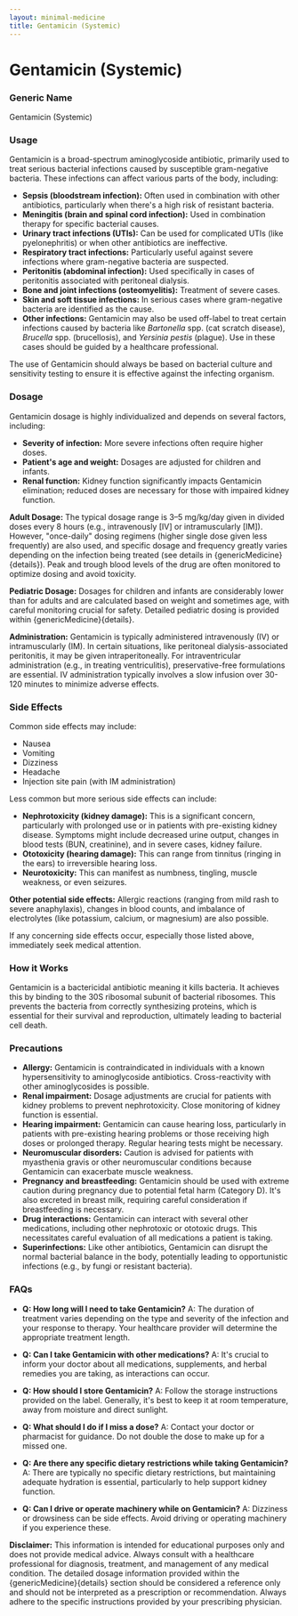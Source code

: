 ```yaml
---
layout: minimal-medicine
title: Gentamicin (Systemic)
---
```


# Gentamicin (Systemic)
### Generic Name
Gentamicin (Systemic)

### Usage

Gentamicin is a broad-spectrum aminoglycoside antibiotic, primarily used to treat serious bacterial infections caused by susceptible gram-negative bacteria.  These infections can affect various parts of the body, including:

* **Sepsis (bloodstream infection):**  Often used in combination with other antibiotics, particularly when there's a high risk of resistant bacteria.
* **Meningitis (brain and spinal cord infection):**  Used in combination therapy for specific bacterial causes.
* **Urinary tract infections (UTIs):**  Can be used for complicated UTIs (like pyelonephritis) or when other antibiotics are ineffective.
* **Respiratory tract infections:** Particularly useful against severe infections where gram-negative bacteria are suspected.
* **Peritonitis (abdominal infection):**  Used specifically in cases of peritonitis associated with peritoneal dialysis.
* **Bone and joint infections (osteomyelitis):** Treatment of severe cases.
* **Skin and soft tissue infections:** In serious cases where gram-negative bacteria are identified as the cause.
* **Other infections:** Gentamicin may also be used off-label to treat certain infections caused by bacteria like *Bartonella* spp. (cat scratch disease), *Brucella* spp. (brucellosis), and *Yersinia pestis* (plague).  Use in these cases should be guided by a healthcare professional.


The use of Gentamicin should always be based on bacterial culture and sensitivity testing to ensure it is effective against the infecting organism.


### Dosage

Gentamicin dosage is highly individualized and depends on several factors, including:

* **Severity of infection:** More severe infections often require higher doses.
* **Patient's age and weight:** Dosages are adjusted for children and infants.
* **Renal function:**  Kidney function significantly impacts Gentamicin elimination; reduced doses are necessary for those with impaired kidney function.

**Adult Dosage:**  The typical dosage range is 3–5 mg/kg/day given in divided doses every 8 hours (e.g., intravenously [IV] or intramuscularly [IM]).  However,  "once-daily" dosing regimens (higher single dose given less frequently) are also used, and specific dosage and frequency greatly varies depending on the infection being treated (see details in {genericMedicine}{details}).  Peak and trough blood levels of the drug are often monitored to optimize dosing and avoid toxicity.

**Pediatric Dosage:** Dosages for children and infants are considerably lower than for adults and are calculated based on weight and sometimes age, with careful monitoring crucial for safety.  Detailed pediatric dosing is provided within {genericMedicine}{details}.


**Administration:**  Gentamicin is typically administered intravenously (IV) or intramuscularly (IM).  In certain situations, like peritoneal dialysis-associated peritonitis, it may be given intraperitoneally. For intraventricular administration (e.g., in treating ventriculitis), preservative-free formulations are essential.  IV administration typically involves a slow infusion over 30-120 minutes to minimize adverse effects.


### Side Effects

Common side effects may include:

* Nausea
* Vomiting
* Dizziness
* Headache
* Injection site pain (with IM administration)

Less common but more serious side effects can include:

* **Nephrotoxicity (kidney damage):**  This is a significant concern, particularly with prolonged use or in patients with pre-existing kidney disease.  Symptoms might include decreased urine output, changes in blood tests (BUN, creatinine), and in severe cases, kidney failure.
* **Ototoxicity (hearing damage):**  This can range from tinnitus (ringing in the ears) to irreversible hearing loss.
* **Neurotoxicity:** This can manifest as numbness, tingling, muscle weakness, or even seizures.


**Other potential side effects:**  Allergic reactions (ranging from mild rash to severe anaphylaxis), changes in blood counts, and imbalance of electrolytes (like potassium, calcium, or magnesium) are also possible.


If any concerning side effects occur, especially those listed above, immediately seek medical attention.

### How it Works

Gentamicin is a bactericidal antibiotic meaning it kills bacteria.  It achieves this by binding to the 30S ribosomal subunit of bacterial ribosomes. This prevents the bacteria from correctly synthesizing proteins, which is essential for their survival and reproduction, ultimately leading to bacterial cell death.

### Precautions

* **Allergy:**  Gentamicin is contraindicated in individuals with a known hypersensitivity to aminoglycoside antibiotics. Cross-reactivity with other aminoglycosides is possible.
* **Renal impairment:** Dosage adjustments are crucial for patients with kidney problems to prevent nephrotoxicity.  Close monitoring of kidney function is essential.
* **Hearing impairment:** Gentamicin can cause hearing loss, particularly in patients with pre-existing hearing problems or those receiving high doses or prolonged therapy.  Regular hearing tests might be necessary.
* **Neuromuscular disorders:**  Caution is advised for patients with myasthenia gravis or other neuromuscular conditions because Gentamicin can exacerbate muscle weakness.
* **Pregnancy and breastfeeding:** Gentamicin should be used with extreme caution during pregnancy due to potential fetal harm (Category D). It's also excreted in breast milk, requiring careful consideration if breastfeeding is necessary.
* **Drug interactions:** Gentamicin can interact with several other medications, including other nephrotoxic or ototoxic drugs.  This necessitates careful evaluation of all medications a patient is taking.
* **Superinfections:**  Like other antibiotics, Gentamicin can disrupt the normal bacterial balance in the body, potentially leading to opportunistic infections (e.g., by fungi or resistant bacteria).


### FAQs

* **Q: How long will I need to take Gentamicin?** A: The duration of treatment varies depending on the type and severity of the infection and your response to therapy.  Your healthcare provider will determine the appropriate treatment length.

* **Q: Can I take Gentamicin with other medications?** A:  It's crucial to inform your doctor about all medications, supplements, and herbal remedies you are taking, as interactions can occur.

* **Q: How should I store Gentamicin?** A: Follow the storage instructions provided on the label.  Generally, it's best to keep it at room temperature, away from moisture and direct sunlight.

* **Q: What should I do if I miss a dose?** A: Contact your doctor or pharmacist for guidance.  Do not double the dose to make up for a missed one.

* **Q: Are there any specific dietary restrictions while taking Gentamicin?** A: There are typically no specific dietary restrictions, but maintaining adequate hydration is essential, particularly to help support kidney function.

* **Q:  Can I drive or operate machinery while on Gentamicin?** A: Dizziness or drowsiness can be side effects.  Avoid driving or operating machinery if you experience these.


**Disclaimer:** This information is intended for educational purposes only and does not provide medical advice. Always consult with a healthcare professional for diagnosis, treatment, and management of any medical condition.  The detailed dosage information provided within the {genericMedicine}{details}  section should be considered a reference only and should not be interpreted as a prescription or recommendation.  Always adhere to the specific instructions provided by your prescribing physician.
